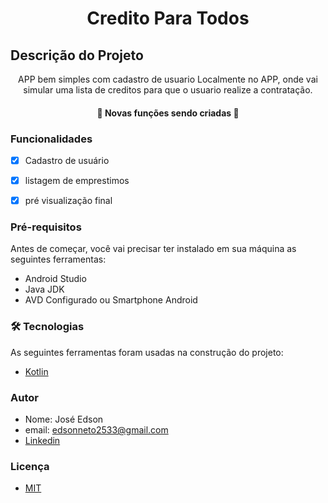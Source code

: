 
<h1 align="center">Credito Para Todos</h1>


## Descrição do Projeto
<p align="center">APP bem simples com cadastro de usuario Localmente no APP, onde vai simular uma lista de creditos para que o usuario realize a contratação.</p>


<h4 align="center"> 
	🚧   Novas funções sendo criadas  🚧
</h4>


### Funcionalidades

- [x] Cadastro de usuário
- [x] listagem de emprestimos
- [x] pré visualização final


### Pré-requisitos

Antes de começar, você vai precisar ter instalado em sua máquina as seguintes ferramentas:
- Android Studio
- Java JDK
- AVD Configurado ou Smartphone Android


### 🛠 Tecnologias

As seguintes ferramentas foram usadas na construção do projeto:


- [Kotlin](https://kotlinlang.org)


### Autor
- Nome: José Edson
- email: edsonneto2533@gmail.com
- [Linkedin](https://www.linkedin.com/in/edson-neto-55779b167/)


### Licença
- [MIT](https://github.com/EdsonNeto2533/creditoParaTodos/blob/master/Licença)



